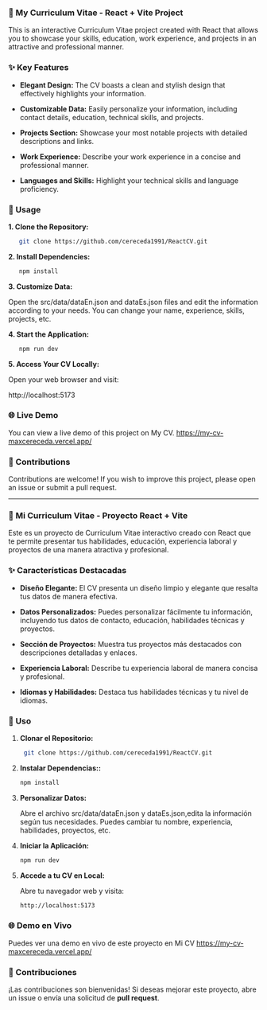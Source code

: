 ### 📄 My Curriculum Vitae - React + Vite Project
This is an interactive Curriculum Vitae project created with React that allows you to showcase your skills, education, work experience, and projects in an attractive and professional manner.

### ✨ Key Features
- **Elegant Design:** The CV boasts a clean and stylish design that effectively highlights your information.

- **Customizable Data:** Easily personalize your information, including contact details, education, technical skills, and projects.

- **Projects Section:** Showcase your most notable projects with detailed descriptions and links.

- **Work Experience:** Describe your work experience in a concise and professional manner.

- **Languages and Skills:** Highlight your technical skills and language proficiency.

### 🚀 Usage
**1. Clone the Repository:**

 ```bash
    git clone https://github.com/cereceda1991/ReactCV.git
```

**2. Install Dependencies:**

 ```bash
    npm install
  ```
**3. Customize Data:**

Open the src/data/dataEn.json and dataEs.json files and edit the information according to your needs. You can change your name, experience, skills, projects, etc.

**4. Start the Application:**

```bash
   npm run dev
  ```
**5. Access Your CV Locally:**

  Open your web browser and visit:
    
   http://localhost:5173


### 🌐 Live Demo
You can view a live demo of this project on My CV.
https://my-cv-maxcereceda.vercel.app/

### 🤝 Contributions
Contributions are welcome! If you wish to improve this project, please open an issue or submit a pull request.

---
### 📄 Mi Curriculum Vitae - Proyecto React + Vite
Este es un proyecto de Curriculum Vitae interactivo creado con React que te permite presentar tus habilidades, educación, experiencia laboral y proyectos de una manera atractiva y profesional.

### ✨ Características Destacadas

- **Diseño Elegante:** El CV presenta un diseño limpio y elegante que resalta tus datos de manera efectiva.

- **Datos Personalizados:** Puedes personalizar fácilmente tu información, incluyendo tus datos de contacto, educación, habilidades técnicas y proyectos.

- **Sección de Proyectos:** Muestra tus proyectos más destacados con descripciones detalladas y enlaces.

- **Experiencia Laboral:** Describe tu experiencia laboral de manera concisa y profesional.

- **Idiomas y Habilidades:** Destaca tus habilidades técnicas y tu nivel de idiomas.

### 🚀 Uso

1. **Clonar el Repositorio:**

   ```bash
    git clone https://github.com/cereceda1991/ReactCV.git

   ```

2. **Instalar Dependencias::**

   ```bash
   npm install

   ```

3. **Personalizar Datos:**

    Abre el archivo src/data/dataEn.json y dataEs.json,edita la información según tus necesidades. Puedes cambiar tu nombre, experiencia, habilidades, proyectos, etc.

4. **Iniciar la Aplicación:**

   ```bash
   npm run dev
   ```
5. **Accede a tu CV en Local:**

    Abre tu navegador web y visita:

   ```bash
   http://localhost:5173
   ```
 

### 🌐 Demo en Vivo
Puedes ver una demo en vivo de este proyecto en Mi CV 
https://my-cv-maxcereceda.vercel.app/ 

### 🤝 Contribuciones
¡Las contribuciones son bienvenidas! Si deseas mejorar este proyecto, abre un issue o envía una solicitud de **pull request**.



